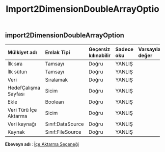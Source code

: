 ﻿---
title: Import2DimensionDoubleArrayOptio
second_title: Aspose.Cells Cloud Documen
type: docs
url: /tr/specification/model/import2dimensiondoublearrayoption/
description: "Aspose.Cells Bulut modeli spesifikasyonu: Import2DimensionDoubleArrayOption. Açma, oluşturma, düzenleme, bölme, birleştirme, karşılaştırma ve dönüştürme gibi özelliklerle Excel ve diğer elektronik tablo belgelerini zahmetsizce yönetin"
kwords: Excel, Office, Elektronik Tablo, Cloud REST API, Import2DimensionDoubleArrayOption
weight: 50
---
## **import2DimensionDoubleArrayOption**

 

| Mülkiyet adı| Emlak Tipi| Geçersiz kılınabilir| Sadece oku| Varsayılan değer| Tanım|
|:- |:- |:- |:- |:- |:- |
| İlk sıra| Tamsayı| Doğru| YANLIŞ|||
| İlk sütun| Tamsayı| Doğru| YANLIŞ|||
| Veri|Sıralamak<Floating> | Doğru| YANLIŞ|||
| HedefÇalışma Sayfası| Sicim| Doğru| YANLIŞ|||
| Ekle| Boolean| Doğru| YANLIŞ|||
| Veri Türü İçe Aktarma| Sicim| Doğru| YANLIŞ|||
| Veri kaynağı| Sınıf:DataSource| Doğru| YANLIŞ|||
| Kaynak| Sınıf:FileSource| Doğru| YANLIŞ|||

**Ebeveyn adı** : [İçe Aktarma Seçeneği](/specification/model/importoption)

